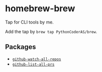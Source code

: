 # homebrew-brew
Tap for CLI tools by me.

Add the tap by `brew tap PythonCoderAS/brew`.

## Packages

* [`github-watch-all-repos`](https://github.com/PythonCoderAS/github-watch-all-repos)
* [`github-list-all-prs`](https://github.com/PythonCoderAS/github-list-all-prs)
